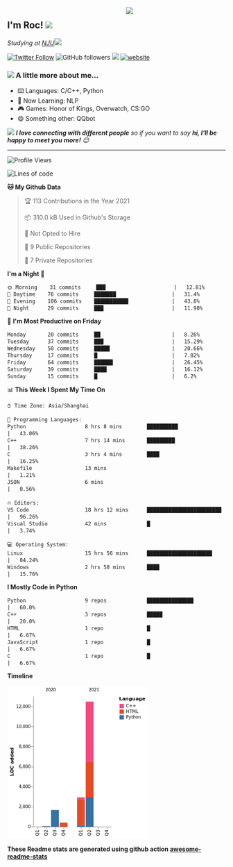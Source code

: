 <img align='right' src="https://media.giphy.com/media/M9gbBd9nbDrOTu1Mqx/giphy.gif" width="230">
<h2>I'm Roc! <img src="https://media.giphy.com/media/12oufCB0MyZ1Go/giphy.gif" width="50"></h2>
<p><em>Studying at <a href="http://www.nju.edu.cn">NJU</a><img src="https://media.giphy.com/media/WUlplcMpOCEmTGBtBW/giphy.gif" width="50"> 
</em></p>

[![Twitter Follow](https://img.shields.io/twitter/follow/Roc78862980?label=Follow)](https://twitter.com/intent/follow?screen_name=Roc78862980)
![GitHub followers](https://img.shields.io/github/followers/roc136?label=Follow&style=social)
![](https://visitor-badge.glitch.me/badge?page_id=Roc136.Roc136)
[![website](https://img.shields.io/badge/Website-46a2f1.svg?&style=flat-square&logo=Google-Chrome&logoColor=white&link=https://blog.roc136.top)](https://blog.roc136.top)
<!-- ![Waka Readme](https://github.com/anmol098/anmol098/workflows/Waka%20Readme/badge.svg) -->
<!-- [![Linkedin: anmol](https://img.shields.io/badge/-anmol-blue?style=flat-square&logo=Linkedin&logoColor=white&link=https://www.linkedin.com/in/anmol-p-singh/)](https://www.linkedin.com/in/anmol-p-singh/) -->

### <img src="https://media.giphy.com/media/VgCDAzcKvsR6OM0uWg/giphy.gif" width="50"> A little more about me...  

- ⌨️ Languages: C/C++, Python
- 🌱 Now Learning: NLP
- 🎮 Games: Honor of Kings, Overwatch, CS:GO
- 😄 Something other: QQbot

<img src="https://media.giphy.com/media/LnQjpWaON8nhr21vNW/giphy.gif" width="60"> <em><b>I love connecting with different people</b> so if you want to say <b>hi, I'll be happy to meet you more!</b> 😊</em>

---
<!--START_SECTION:waka-->
![Profile Views](http://img.shields.io/badge/Profile%20Views-87-blue)

![Lines of code](https://img.shields.io/badge/From%20Hello%20World%20I%27ve%20Written-17538%20lines%20of%20code-blue)

**🐱 My Github Data** 

> 🏆 113 Contributions in the Year 2021
 > 
> 📦 310.0 kB Used in Github's Storage 
 > 
> 🚫 Not Opted to Hire
 > 
> 📜 9 Public Repositories 
 > 
> 🔑 7 Private Repositories  
 > 
**I'm a Night 🦉** 

```text
🌞 Morning    31 commits     ███                      |   12.81% 
🌆 Daytime    76 commits     ███████                  |   31.4% 
🌃 Evening    106 commits    ███████████              |   43.8% 
🌙 Night      29 commits     ███                      |   11.98%

```
📅 **I'm Most Productive on Friday** 

```text
Monday       20 commits     ██                       |   8.26% 
Tuesday      37 commits     ███                      |   15.29% 
Wednesday    50 commits     █████                    |   20.66% 
Thursday     17 commits     █                        |   7.02% 
Friday       64 commits     ██████                   |   26.45% 
Saturday     39 commits     ████                     |   16.12% 
Sunday       15 commits     █                        |   6.2%

```


📊 **This Week I Spent My Time On** 

```text
⌚︎ Time Zone: Asia/Shanghai

💬 Programming Languages: 
Python                   8 hrs 8 mins        ██████████               |   43.06% 
C++                      7 hrs 14 mins       █████████                |   38.26% 
C                        3 hrs 4 mins        ████                     |   16.25% 
Makefile                 13 mins                                      |   1.21% 
JSON                     6 mins                                       |   0.56%

🔥 Editors: 
VS Code                  18 hrs 12 mins      ████████████████████████ |   96.26% 
Visual Studio            42 mins             █                        |   3.74%

💻 Operating System: 
Linux                    15 hrs 56 mins      █████████████████████    |   84.24% 
Windows                  2 hrs 58 mins       ████                     |   15.76%

```

**I Mostly Code in Python** 

```text
Python                   9 repos             ███████████████          |   60.0% 
C++                      3 repos             █████                    |   20.0% 
HTML                     1 repo              █                        |   6.67% 
JavaScript               1 repo              █                        |   6.67% 
C                        1 repo              █                        |   6.67%

```


**Timeline**

![Chart not found](https://raw.githubusercontent.com/Roc136/Roc136/master/charts/bar_graph.png) 


<!--END_SECTION:waka-->

**These Readme stats are generated using github action [awesome-readme-stats](https://github.com/Roc136/waka-readme-stats)**
